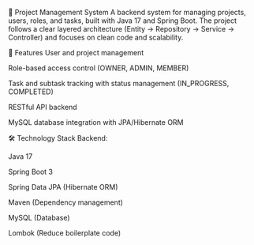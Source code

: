 📂 Project Management System
A backend system for managing projects, users, roles, and tasks, built with Java 17 and Spring Boot. The project follows a clear layered architecture (Entity → Repository → Service → Controller) and focuses on clean code and scalability.

🚀 Features
User and project management

Role-based access control (OWNER, ADMIN, MEMBER)

Task and subtask tracking with status management (IN_PROGRESS, COMPLETED)

RESTful API backend

MySQL database integration with JPA/Hibernate ORM

🛠️ Technology Stack
Backend:

Java 17

Spring Boot 3

Spring Data JPA (Hibernate ORM)

Maven (Dependency management)

MySQL (Database)

Lombok (Reduce boilerplate code)

